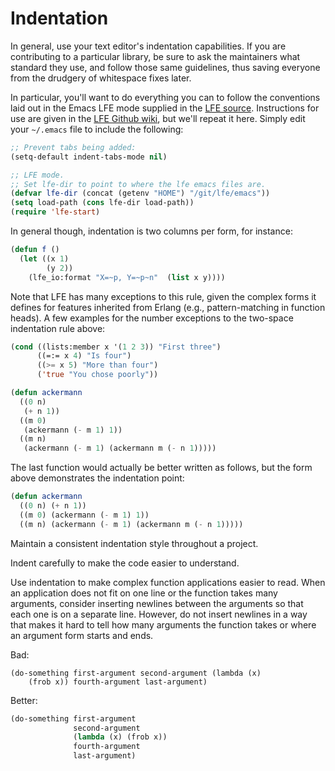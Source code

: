 # Indentation

In general, use your text editor's indentation capabilities. If you are contributing to a particular library, be sure to ask the maintainers what standard they use, and follow those same guidelines, thus saving everyone from the drudgery of whitespace fixes later.

In particular, you'll want to do everything you can to follow the conventions laid out in the Emacs LFE mode supplied in the [LFE source](https://github.com/rvirding/lfe/tree/develop/emacs). Instructions for use are given in the [LFE Github wiki](https://github.com/rvirding/lfe/wiki/Emacs-setup), but we'll repeat it here. Simply edit your `~/.emacs` file to include the following:

```lisp
;; Prevent tabs being added:
(setq-default indent-tabs-mode nil)

;; LFE mode.
;; Set lfe-dir to point to where the lfe emacs files are.
(defvar lfe-dir (concat (getenv "HOME") "/git/lfe/emacs"))
(setq load-path (cons lfe-dir load-path))
(require 'lfe-start)
```

In general though, indentation is two columns per form, for instance:

```lisp
(defun f ()
  (let ((x 1)
        (y 2))
    (lfe_io:format "X=~p, Y=~p~n"  (list x y))))
```

Note that LFE has many exceptions to this rule, given the complex forms it defines for features inherited from Erlang (e.g., pattern-matching in function heads). A few examples for the number exceptions to the two-space indentation rule above:

```lisp
(cond ((lists:member x '(1 2 3)) "First three")
      ((=:= x 4) "Is four")
      ((>= x 5) "More than four")
      ('true "You chose poorly"))
```

```lisp
(defun ackermann
  ((0 n)
   (+ n 1))
  ((m 0)
   (ackermann (- m 1) 1))
  ((m n)
   (ackermann (- m 1) (ackermann m (- n 1)))))
```

The last function would actually be better written as follows, but the form above demonstrates the indentation point:

```lisp
(defun ackermann
  ((0 n) (+ n 1))
  ((m 0) (ackermann (- m 1) 1))
  ((m n) (ackermann (- m 1) (ackermann m (- n 1)))))
```


Maintain a consistent indentation style throughout a project.

Indent carefully to make the code easier to understand.

 Use indentation to make complex function applications easier to read. When an application does not fit on one line or the function takes many arguments, consider inserting newlines between the arguments so that each one is on a separate line. However, do not insert newlines in a way that makes it hard to tell how many arguments the function takes or where an argument form starts and ends.

Bad:
```text
(do-something first-argument second-argument (lambda (x)
    (frob x)) fourth-argument last-argument)
```

Better:
```lisp
(do-something first-argument
              second-argument
              (lambda (x) (frob x))
              fourth-argument
              last-argument)
```
